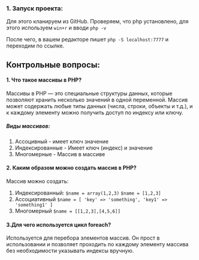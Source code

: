### 1. Запуск проекта:
Для этого кланируем из GitHub.
Проверяем, что php установлено, для этого используем `win+r` и вводи `php -v`

После чего, в вашем редакторе пишет 
`php -S localhost:7777` и переходим по ссылке.

## Контрольные вопросы:
#### 1. Что такое массивы в PHP?
Массивы в PHP — это специальные структуры данных, которые позволяют хранить несколько значений в одной переменной.
Массив может содержать любые типы данных (числа, строки, объекты и т.д.), и к каждому элементу можно получить доступ по индексу или ключу.
##### Виды массивов:
1. Ассоцивный - имеет ключ значение
2. Индексированные - Имеет ключ (индекс) и значение
3. Многомерные - Массив в массиве
#### 2. Каким образом можно создать массив в PHP?
Массив можно создать:
1. Индексированный:
`$name = array(1,2,3)`
`$name = [1,2,3]`
2. Ассоциативный
`$name = [
    'key' => 'something',
    'key1' => 'something1'
]`
3. Многомерный
`$name = [[1,2,3],[4,5,6]]`
#### 3.Для чего используется цикл foreach?
Используется для перебора элементов массив. Он прост в использовании и позволяет проходить по каждому элементу массива без необходимости указывать индексы вручную.